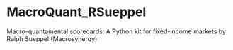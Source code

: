 # MacroQuant_RSueppel
Macro-quantamental scorecards: A Python kit for fixed-income markets by Ralph Sueppel (Macrosynergy)
